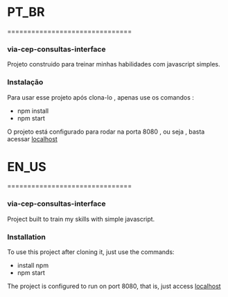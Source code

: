 # PT_BR

===============================

### via-cep-consultas-interface

Projeto construido para treinar minhas habilidades com javascript simples.

### Instalação

Para usar esse projeto após clona-lo , apenas use os comandos :

- npm install
- npm start

O projeto está configurado para rodar na porta 8080 , ou seja , basta acessar [localhost](http://localhost:8080)

# EN_US

===============================

### via-cep-consultas-interface

Project built to train my skills with simple javascript.

### Installation

To use this project after cloning it, just use the commands:

- install npm
- npm start

The project is configured to run on port 8080, that is, just access [localhost](http://localhost:8080)
